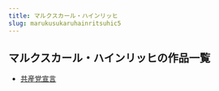 ```yaml
---
title: マルクスカール・ハインリッヒ
slug: marukusukaruhainritsuhic5
---
```


## マルクスカール・ハインリッヒの作品一覧

- [共産党宣言](gongchandangxua-44d)
